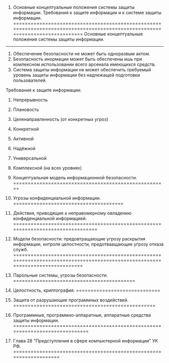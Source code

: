   1. Основные концептуальные положения системы защиты информации.  Требования к защите информации и к системе защиты информации.
  ==============================================================================================================================
  Основные концептуальные положения системы защиты информации.
  ------------------------------------------------------------
  1. Обеспечение безопасности не может быть одноразвым актом.
  2. Безопасность инормации может быть обеспечены ишь при комлексном использовании всего арсенала имеющихся средств.
  3. Система защиты информации не может обеспечить требуемый уровень защиты информации без надлежащей подготовки пользователей.
  
  Требования к защите информации:
  1. Непрерывность
  2. Плановость
  3. Целенаправленность (от конкретных угроз)
  4. Конкретной
  5. Активной
  6. Надёжной
  7. Универсальной
  8. Комплексной (на всех уровнях)
  
  2. Концептуальная модель информационной безопасности.
  =====================================================
  
  3. Угрозы конфиденциальной информации.
  ======================================
  
  4. Действия, приводящие к неправомерному овладению конфиденциальной информацией.
  ================================================================================
  
  5. Модели безопасности: предовтращающие угрозу раскрытия информации, кнтроля целостности, предотваащающие угрозу отказа служб.
  ==============================================================================================================================
  
  6. Парольные системы, угрозы безопасности.
  ==========================================
  
  7. Целостность, криптография.
  =============================
  
  8. Защита от разрушающие программных воздействий.
  =================================================
  
  9. Программные, программно-аппаратные, аппаратные средства защиты информации.
  =============================================================================
  
  10. Глава 28 "Предступления в сфере компьютерной информации" УК РФ.
  ===================================================================
